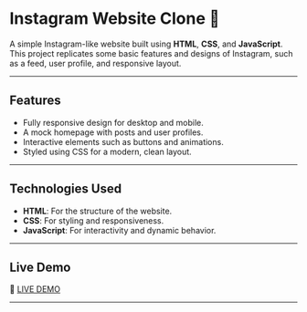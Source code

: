 # Instagram Website Clone 🌟

A simple Instagram-like website built using **HTML**, **CSS**, and **JavaScript**. This project replicates some basic features and designs of Instagram, such as a feed, user profile, and responsive layout.

---

## **Features**
- Fully responsive design for desktop and mobile.
- A mock homepage with posts and user profiles.
- Interactive elements such as buttons and animations.
- Styled using CSS for a modern, clean layout.

---

## **Technologies Used**
- **HTML**: For the structure of the website.
- **CSS**: For styling and responsiveness.
- **JavaScript**: For interactivity and dynamic behavior.

---

## **Live Demo**
🎉 [LIVE DEMO](https://pandenakeerthi.github.io/Instagram-clone/index.html)

---

